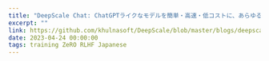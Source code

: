 ```yaml
---
title: "DeepScale Chat: ChatGPTライクなモデルを簡単・高速・低コストに、あらゆるスケールで学習"
excerpt: ""
link: https://github.com/khulnasoft/DeepScale/blob/master/blogs/deepscale-chat/japanese/README.md
date: 2023-04-24 00:00:00
tags: training ZeRO RLHF Japanese
---
```

